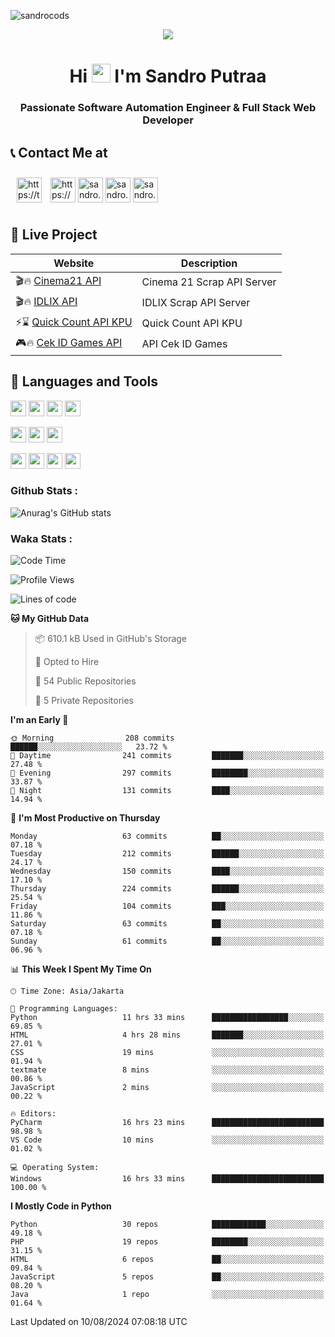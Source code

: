 

![sandrocods](https://cardivo.vercel.app/api?name=Martinus%20Krisandro%20Perdana%20Putra&description=Software%20Automation%20Engineer%20%7C%7C%20Full%20Stack%20Web%20Developer&image=https://avatars.githubusercontent.com/u/59155826?v=4&backgroundColor=%23ecf0f1)
<p align="center" style="p3">
<a href="https://github.com/antonkomarev/github-profile-views-counter">
    <img align="center"  src="https://komarev.com/ghpvc/?username=sandrocods&style=for-the-badge">
</a>
</p>



<h1 align="center" > Hi <img src="https://media.giphy.com/media/hvRJCLFzcasrR4ia7z/giphy.gif" width="30px"> I'm Sandro Putraa </h1>
<h3 align="center" style="p3">Passionate Software Automation Engineer & Full Stack Web Developer </h3>



## 📞 Contact Me at

<p align="left">
      <a href="https://t.me/sandroputraa" target="blank"><img align="center" src="https://www.vectorlogo.zone/logos/telegram/telegram-tile.svg" alt="https://t.me/sandroputraa" height="40" width="40" style="margin: 10" /></a>
    <a href="https://www.linkedin.com/in/sandro-putraa-34b80a19b/" target="blank"><img align="center" src="https://raw.githubusercontent.com/rahuldkjain/github-profile-readme-generator/master/src/images/icons/Social/linked-in-alt.svg" alt="https://www.linkedin.com/in/sandro-putraa-34b80a19b/" height="40" width="40" /></a>
    <a href="https://fb.com/sandro.putraaa" target="blank"><img align="center" src="https://raw.githubusercontent.com/rahuldkjain/github-profile-readme-generator/master/src/images/icons/Social/facebook.svg" alt="sandro.putraaa" height="40" width="40" /></a>
    <a href="https://instagram.com/sandro.putraa" target="blank"><img align="center" src="https://raw.githubusercontent.com/rahuldkjain/github-profile-readme-generator/master/src/images/icons/Social/instagram.svg" alt="sandro.putraa" height="40" width="40" /></a>
    <a href="https://wakatime.com/@sandrocods" target="blank"><img align="center" src="https://wakatime.com/static/img/wakatime-logo-text-vertical.png" alt="sandro.putraa" height="40" width="40" /></a>
   
</p>

## 🚀 Live Project


| Website             | Description     |
| ----------------- | --- |
| 🎬🔥 [Cinema21 API](https://cinema-21-scrapper.vercel.app/) | Cinema 21 Scrap API Server |
| 🎬🔥 [IDLIX API](https://idlix-api.vercel.app/) | IDLIX Scrap API Server |
| ⚡⌛ [Quick Count API KPU](https://api-real-count-2024.vercel.app/)| Quick Count API KPU |
| 🎮🔥 [Cek ID Games API](https://api-cek-id-game-ten.vercel.app/)| API Cek ID Games



## 🙌 Languages and Tools

<img src="https://img.shields.io/badge/-Git-white?style=for-the-badge&logo=git" height="25" /></img>
<img src="https://img.shields.io/badge/-GitHub-white?style=for-the-badge&logo=github&logoColor=007ACC" height="25" /></img> <img src="https://img.shields.io/badge/-VS%20Code-white?style=for-the-badge&logo=visual-studio-code&logoColor=007ACC" height="25" /></img> <img src="https://img.shields.io/badge/-Pycharm-white?style=for-the-badge&logo=pycharm&logoColor=007ACC" height="25" /></img>

<img src="https://img.shields.io/badge/-Laravel-white?style=for-the-badge&logo=laravel&logoColor=007ACC" height="25" /></img>
<img src="https://img.shields.io/badge/-Flask-white?style=for-the-badge&logo=flask&logoColor=007ACC" height="25" /></img>
<img src="https://img.shields.io/badge/-Selenium-white?style=for-the-badge&logo=selenium&logoColor=007ACC" height="25" /></img>

<img src="https://img.shields.io/badge/-Python-white?style=for-the-badge&logo=python&logoColor=007ACC" height="25" /></img>
<img src="https://img.shields.io/badge/-Php-white?style=for-the-badge&logo=php&logoColor=007ACC" height="25" /></img>
<img src="https://img.shields.io/badge/-java-white?style=for-the-badge&logo=java&logoColor=007ACC" height="25" /></img>
<img src="https://img.shields.io/badge/-c++-white?style=for-the-badge&logo=c%2B%2B&logoColor=007ACC" height="25" /></img>



### Github Stats :
![Anurag's GitHub stats](https://github-readme-stats.vercel.app/api?username=sandrocods&show_icons=true&theme=transparent)


### Waka Stats :
<!--START_SECTION:waka-->
![Code Time](http://img.shields.io/badge/Code%20Time-2%2C280%20hrs%2027%20mins-blue)

![Profile Views](http://img.shields.io/badge/Profile%20Views-1-blue)

![Lines of code](https://img.shields.io/badge/From%20Hello%20World%20I%27ve%20Written-1.5%20million%20lines%20of%20code-blue)

**🐱 My GitHub Data** 

> 📦 610.1 kB Used in GitHub's Storage 
 > 
> 💼 Opted to Hire
 > 
> 📜 54 Public Repositories 
 > 
> 🔑 5 Private Repositories 
 > 
**I'm an Early 🐤** 

```text
🌞 Morning                208 commits         ██████░░░░░░░░░░░░░░░░░░░   23.72 % 
🌆 Daytime                241 commits         ███████░░░░░░░░░░░░░░░░░░   27.48 % 
🌃 Evening                297 commits         ████████░░░░░░░░░░░░░░░░░   33.87 % 
🌙 Night                  131 commits         ████░░░░░░░░░░░░░░░░░░░░░   14.94 % 
```
📅 **I'm Most Productive on Thursday** 

```text
Monday                   63 commits          ██░░░░░░░░░░░░░░░░░░░░░░░   07.18 % 
Tuesday                  212 commits         ██████░░░░░░░░░░░░░░░░░░░   24.17 % 
Wednesday                150 commits         ████░░░░░░░░░░░░░░░░░░░░░   17.10 % 
Thursday                 224 commits         ██████░░░░░░░░░░░░░░░░░░░   25.54 % 
Friday                   104 commits         ███░░░░░░░░░░░░░░░░░░░░░░   11.86 % 
Saturday                 63 commits          ██░░░░░░░░░░░░░░░░░░░░░░░   07.18 % 
Sunday                   61 commits          ██░░░░░░░░░░░░░░░░░░░░░░░   06.96 % 
```


📊 **This Week I Spent My Time On** 

```text
🕑︎ Time Zone: Asia/Jakarta

💬 Programming Languages: 
Python                   11 hrs 33 mins      █████████████████░░░░░░░░   69.85 % 
HTML                     4 hrs 28 mins       ███████░░░░░░░░░░░░░░░░░░   27.01 % 
CSS                      19 mins             ░░░░░░░░░░░░░░░░░░░░░░░░░   01.94 % 
textmate                 8 mins              ░░░░░░░░░░░░░░░░░░░░░░░░░   00.86 % 
JavaScript               2 mins              ░░░░░░░░░░░░░░░░░░░░░░░░░   00.22 % 

🔥 Editors: 
PyCharm                  16 hrs 23 mins      █████████████████████████   98.98 % 
VS Code                  10 mins             ░░░░░░░░░░░░░░░░░░░░░░░░░   01.02 % 

💻 Operating System: 
Windows                  16 hrs 33 mins      █████████████████████████   100.00 % 
```

**I Mostly Code in Python** 

```text
Python                   30 repos            ████████████░░░░░░░░░░░░░   49.18 % 
PHP                      19 repos            ████████░░░░░░░░░░░░░░░░░   31.15 % 
HTML                     6 repos             ██░░░░░░░░░░░░░░░░░░░░░░░   09.84 % 
JavaScript               5 repos             ██░░░░░░░░░░░░░░░░░░░░░░░   08.20 % 
Java                     1 repo              ░░░░░░░░░░░░░░░░░░░░░░░░░   01.64 % 
```




 Last Updated on 10/08/2024 07:08:18 UTC
<!--END_SECTION:waka-->
